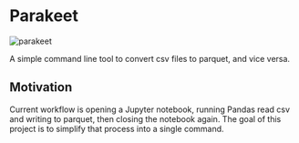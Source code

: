 # Parakeet
![parakeet](https://user-images.githubusercontent.com/11004160/236465574-b17acf11-4bf5-46f9-9ab6-b01e5527d60b.jpeg)

A simple command line tool to convert csv files to parquet, and vice versa.

## Motivation
Current workflow is opening a Jupyter notebook, running Pandas read csv and writing to parquet, then closing the notebook again. The goal of this project is to simplify that process into a single command.

